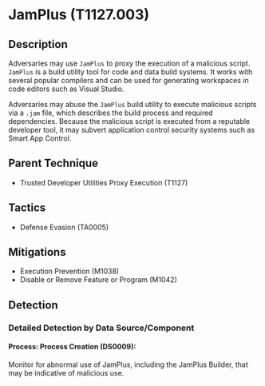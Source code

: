 # JamPlus (T1127.003)

## Description
Adversaries may use `JamPlus` to proxy the execution of a malicious script. `JamPlus` is a build utility tool for code and data build systems. It works with several popular compilers and can be used for generating workspaces in code editors such as Visual Studio.

Adversaries may abuse the `JamPlus` build utility to execute malicious scripts via a `.jam` file, which describes the build process and required dependencies. Because the malicious script is executed from a reputable developer tool, it may subvert application control security systems such as Smart App Control.

## Parent Technique
- Trusted Developer Utilities Proxy Execution (T1127)

## Tactics
- Defense Evasion (TA0005)

## Mitigations
- Execution Prevention (M1038)
- Disable or Remove Feature or Program (M1042)

## Detection

### Detailed Detection by Data Source/Component
#### Process: Process Creation (DS0009): 
Monitor for abnormal use of JamPlus, including the JamPlus Builder, that may be indicative of malicious use.


